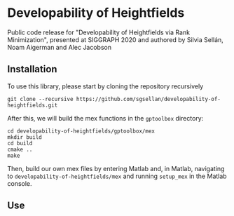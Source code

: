 # Developability of Heightfields
Public code release for "Developability of Heightfields via Rank Minimization", presented at SIGGRAPH 2020 and authored by Silvia Sellán, Noam Aigerman and Alec Jacobson



## Installation
To use this library, please start by cloning the repository recursively
```
git clone --recursive https://github.com/sgsellan/developability-of-heightfields.git
```
After this, we will build the mex functions in the `gptoolbox` directory:
```
cd developability-of-heightfields/gptoolbox/mex
mkdir build
cd build
cmake ..
make
```
Then, build our own mex files by entering Matlab and, in Matlab, navigating to `developability-of-heightfields/mex` and running `setup_mex` in the Matlab console.

## Use
